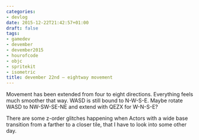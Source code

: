 ```yaml
---
categories:
- devlog
date: 2015-12-22T21:42:57+01:00
draft: false
tags:
- gamedev
- devember
- devember2015
- hourofcode
- objc
- spritekit
- isometric
title: devember 22nd — eightway movement
---
```

Movement has been extended from four to eight directions. Everything feels much smoother that way. 
WASD is still bound to N-W-S-E. Maybe rotate WASD to NW-SW-SE-NE and extend with QEZX for W-N-S-E?

There are some z-order glitches happening when Actors with a wide base transition from a farther to a closer tile, that I have to look into some other day.